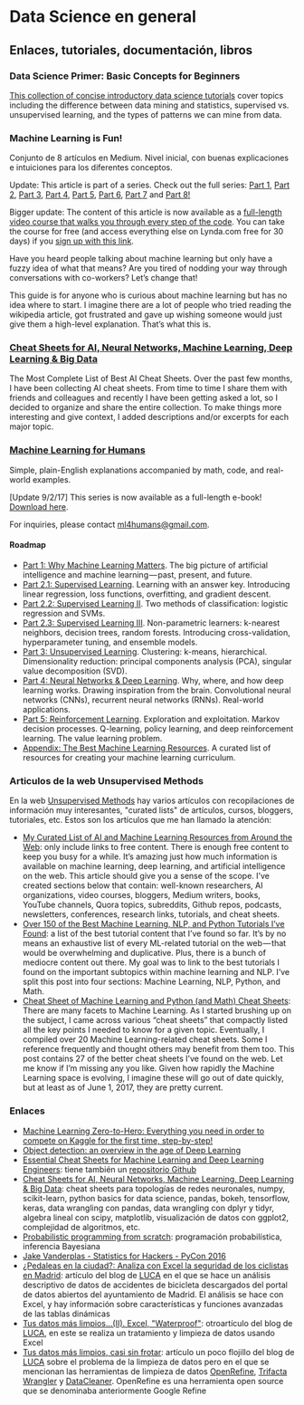 # Data Science en general

## Enlaces, tutoriales, documentación, libros

### Data Science Primer: Basic Concepts for Beginners

[This collection of concise introductory data science tutorials](http://www.kdnuggets.com/2017/08/data-science-primer-basic-concepts-for-beginners.html) cover topics including the difference between data mining and statistics, supervised vs. unsupervised learning, and the types of patterns we can mine from data.

### Machine Learning is Fun!

Conjunto de 8 artículos en Medium. Nivel inicial, con buenas explicaciones e intuiciones para los diferentes conceptos.

Update: This article is part of a series. Check out the full series: [Part 1](https://medium.com/@ageitgey/machine-learning-is-fun-80ea3ec3c471), [Part 2](https://medium.com/@ageitgey/machine-learning-is-fun-part-2-a26a10b68df3), [Part 3](https://medium.com/@ageitgey/machine-learning-is-fun-part-3-deep-learning-and-convolutional-neural-networks-f40359318721), [Part 4](https://medium.com/@ageitgey/machine-learning-is-fun-part-4-modern-face-recognition-with-deep-learning-c3cffc121d78), [Part 5](https://medium.com/@ageitgey/machine-learning-is-fun-part-5-language-translation-with-deep-learning-and-the-magic-of-sequences-2ace0acca0aa), [Part 6](https://medium.com/@ageitgey/machine-learning-is-fun-part-6-how-to-do-speech-recognition-with-deep-learning-28293c162f7a), [Part 7](https://medium.com/@ageitgey/abusing-generative-adversarial-networks-to-make-8-bit-pixel-art-e45d9b96cee7) and [Part 8!](https://medium.com/@ageitgey/machine-learning-is-fun-part-8-how-to-intentionally-trick-neural-networks-b55da32b7196)

Bigger update: The content of this article is now available as a [full-length video course that walks you through every step of the code](https://www.lynda.com/Data-Science-tutorials/Machine-Learning-Essential-Training-Value-Estimations/548594-2.html?lpk35=9149&utm_medium=ldc-partner&utm_source=CMPRC&utm_content=524&utm_campaign=CD20575&bid=524&aid=CD20575). You can take the course for free (and access everything else on Lynda.com free for 30 days) if you [sign up with this link](https://www.lynda.com/trial/AdamGeitgey).

Have you heard people talking about machine learning but only have a fuzzy idea of what that means? Are you tired of nodding your way through conversations with co-workers? Let’s change that!

This guide is for anyone who is curious about machine learning but has no idea where to start. I imagine there are a lot of people who tried reading the wikipedia article, got frustrated and gave up wishing someone would just give them a high-level explanation. That’s what this is.

### [Cheat Sheets for AI, Neural Networks, Machine Learning, Deep Learning & Big Data](https://becominghuman.ai/cheat-sheets-for-ai-neural-networks-machine-learning-deep-learning-big-data-678c51b4b463)

The Most Complete List of Best AI Cheat Sheets. Over the past few months, I have been collecting AI cheat sheets. From time to time I share them with friends and colleagues and recently I have been getting asked a lot, so I decided to organize and share the entire collection. To make things more interesting and give context, I added descriptions and/or excerpts for each major topic.

### [Machine Learning for Humans](https://medium.com/machine-learning-for-humans/why-machine-learning-matters-6164faf1df12)

Simple, plain-English explanations accompanied by math, code, and real-world examples.

[Update 9/2/17] This series is now available as a full-length e-book! [Download here](https://www.dropbox.com/s/vvh0lkxcljgzlhy/machine_learning_for_humans.pdf?dl=0).

For inquiries, please contact ml4humans@gmail.com.

#### Roadmap

* [Part 1: Why Machine Learning Matters](https://medium.com/machine-learning-for-humans/why-machine-learning-matters-6164faf1df12). The big picture of artificial intelligence and machine learning — past, present, and future.
* [Part 2.1: Supervised Learning](https://medium.com/@v_maini/supervised-learning-740383a2feab). Learning with an answer key. Introducing linear regression, loss functions, overfitting, and gradient descent.
* [Part 2.2: Supervised Learning II](https://medium.com/@v_maini/supervised-learning-2-5c1c23f3560d). Two methods of classification: logistic regression and SVMs.
* [Part 2.3: Supervised Learning III](https://medium.com/@v_maini/supervised-learning-3-b1551b9c4930). Non-parametric learners: k-nearest neighbors, decision trees, random forests. Introducing cross-validation, hyperparameter tuning, and ensemble models.
* [Part 3: Unsupervised Learning](https://medium.com/@v_maini/unsupervised-learning-f45587588294). Clustering: k-means, hierarchical. Dimensionality reduction: principal components analysis (PCA), singular value decomposition (SVD).
* [Part 4: Neural Networks & Deep Learning](https://medium.com/@v_maini/neural-networks-deep-learning-cdad8aeae49b). Why, where, and how deep learning works. Drawing inspiration from the brain. Convolutional neural networks (CNNs), recurrent neural networks (RNNs). Real-world applications.
* [Part 5: Reinforcement Learning](https://medium.com/@v_maini/reinforcement-learning-6eacf258b265). Exploration and exploitation. Markov decision processes. Q-learning, policy learning, and deep reinforcement learning. The value learning problem.
* [Appendix: The Best Machine Learning Resources](https://medium.com/@v_maini/how-to-learn-machine-learning-24d53bb64aa1). A curated list of resources for creating your machine learning curriculum.

### Articulos de la web Unsupervised Methods

En la web [Unsupervised Methods](https://unsupervisedmethods.com/) hay varios artículos con recopilaciones de información muy interesantes, "curated lists" de artículos, cursos, bloggers, tutoriales, etc. Estos son los artículos que me han llamado la atención:

* [My Curated List of AI and Machine Learning Resources from Around the Web](https://unsupervisedmethods.com/my-curated-list-of-ai-and-machine-learning-resources-from-around-the-web-9a97823b8524): only include links to free content. There is enough free content to keep you busy for a while. It’s amazing just how much information is available on machine learning, deep learning, and artificial intelligence on the web. This article should give you a sense of the scope. I’ve created sections below that contain: well-known researchers, AI organizations, video courses, bloggers, Medium writers, books, YouTube channels, Quora topics, subreddits, Github repos, podcasts, newsletters, conferences, research links, tutorials, and cheat sheets.
* [Over 150 of the Best Machine Learning, NLP, and Python Tutorials I’ve Found](https://unsupervisedmethods.com/over-150-of-the-best-machine-learning-nlp-and-python-tutorials-ive-found-ffce2939bd78): a list of the best tutorial content that I’ve found so far. It’s by no means an exhaustive list of every ML-related tutorial on the web — that would be overwhelming and duplicative. Plus, there is a bunch of mediocre content out there. My goal was to link to the best tutorials I found on the important subtopics within machine learning and NLP. I’ve split this post into four sections: Machine Learning, NLP, Python, and Math.
* [Cheat Sheet of Machine Learning and Python (and Math) Cheat Sheets](https://unsupervisedmethods.com/cheat-sheet-of-machine-learning-and-python-and-math-cheat-sheets-a4afe4e791b6): There are many facets to Machine Learning. As I started brushing up on the subject, I came across various “cheat sheets” that compactly listed all the key points I needed to know for a given topic. Eventually, I compiled over 20 Machine Learning-related cheat sheets. Some I reference frequently and thought others may benefit from them too. This post contains 27 of the better cheat sheets I’ve found on the web. Let me know if I’m missing any you like. Given how rapidly the Machine Learning space is evolving, I imagine these will go out of date quickly, but at least as of June 1, 2017, they are pretty current.

### Enlaces

* [Machine Learning Zero-to-Hero: Everything you need in order to compete on Kaggle for the first time, step-by-step!](https://towardsdatascience.com/machine-learning-zero-to-hero-everything-you-need-in-order-to-compete-on-kaggle-for-the-first-time-18644e701cf1)
* [Object detection: an overview in the age of Deep Learning](https://tryolabs.com/blog/2017/08/30/object-detection-an-overview-in-the-age-of-deep-learning/)
* [Essential Cheat Sheets for Machine Learning and Deep Learning Engineers](https://startupsventurecapital.com/essential-cheat-sheets-for-machine-learning-and-deep-learning-researchers-efb6a8ebd2e5): tiene también un [repositorio Github](https://github.com/kailashahirwar/cheatsheets-ai)
* [Cheat Sheets for AI, Neural Networks, Machine Learning, Deep Learning & Big Data](https://becominghuman.ai/cheat-sheets-for-ai-neural-networks-machine-learning-deep-learning-big-data-678c51b4b463): cheat sheets para topologías de redes neuronales, numpy, scikit-learn, python basics for data science, pandas, bokeh, tensorflow, keras, data wrangling con pandas, data wrangling con dplyr y tidyr, algebra lineal con scipy, matplotlib, visualización de datos con ggplot2, complejidad de algoritmos, etc.
* [Probabilistic programming from scratch](https://www.oreilly.com/learning/probabilistic-programming-from-scratch): programación probabilística, inferencia Bayesiana
* [Jake Vanderplas - Statistics for Hackers - PyCon 2016](https://www.youtube.com/watch?v=Iq9DzN6mvYA)
* [¿Pedaleas en la ciudad?: Analiza con Excel la seguridad de los ciclistas en Madrid](http://data-speaks.luca-d3.com/2017/09/pedaleas-en-bicimad-analiza-con-excel.html): artículo del blog de [LUCA](https://www.luca-d3.com/index.html) en el que se hace un análisis descriptivo de datos de accidentes de bicicleta descargados del portal de datos abiertos del ayuntamiento de Madrid. El análisis se hace con Excel, y hay información sobre características y funciones avanzadas de las tablas dinámicas
* [Tus datos más limpios...(II). Excel, "Waterproof"](http://data-speaks.luca-d3.com/2017/06/tus-datos-mas-limpiosii-excel-waterproof.html): otroartículo del blog de [LUCA](https://www.luca-d3.com/index.html), en este se realiza un tratamiento y limpieza de datos usando Excel
* [Tus datos más limpios, casi sin frotar](http://data-speaks.luca-d3.com/2017/06/tus-datos-mas-limpios-casi-sin-frotar.html): artículo un poco flojillo del blog de [LUCA](https://www.luca-d3.com/index.html) sobre el problema de la limpieza de datos pero en el que se mencionan las herramientas de limpieza de datos [OpenRefine](http://openrefine.org/), [Trifacta Wrangler](https://www.trifacta.com/start-wrangling/) y [DataCleaner](https://datacleaner.org/). OpenRefine es una herramienta open source que se denominaba anteriormente Google Refine
